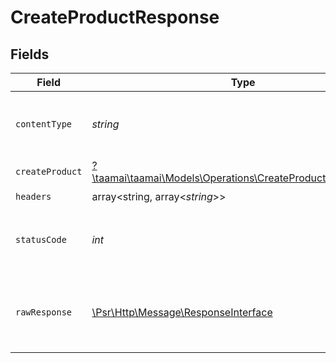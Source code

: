 # CreateProductResponse


## Fields

| Field                                                                                                                 | Type                                                                                                                  | Required                                                                                                              | Description                                                                                                           | Example                                                                                                               |
| --------------------------------------------------------------------------------------------------------------------- | --------------------------------------------------------------------------------------------------------------------- | --------------------------------------------------------------------------------------------------------------------- | --------------------------------------------------------------------------------------------------------------------- | --------------------------------------------------------------------------------------------------------------------- |
| `contentType`                                                                                                         | *string*                                                                                                              | :heavy_check_mark:                                                                                                    | HTTP response content type for this operation                                                                         |                                                                                                                       |
| `createProduct`                                                                                                       | [?\taamai\taamai\Models\Operations\CreateProductCreateProduct](../../Models/Operations/CreateProductCreateProduct.md) | :heavy_minus_sign:                                                                                                    | OK                                                                                                                    | {"status":"success","message":"Product Created Successfully"}                                                         |
| `headers`                                                                                                             | array<string, array<*string*>>                                                                                        | :heavy_check_mark:                                                                                                    | N/A                                                                                                                   |                                                                                                                       |
| `statusCode`                                                                                                          | *int*                                                                                                                 | :heavy_check_mark:                                                                                                    | HTTP response status code for this operation                                                                          |                                                                                                                       |
| `rawResponse`                                                                                                         | [\Psr\Http\Message\ResponseInterface](https://www.php-fig.org/psr/psr-7/#33-psrhttpmessageresponseinterface)          | :heavy_check_mark:                                                                                                    | Raw HTTP response; suitable for custom response parsing                                                               |                                                                                                                       |